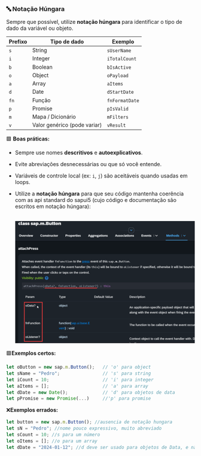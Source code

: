 ### 🔤 Notação Húngara

Sempre que possível, utilize **notação húngara** para identificar o tipo de dado da variável ou objeto.

| Prefixo | Tipo de dado                 | Exemplo        |
| ------- | ---------------------------- | -------------- |
| `s`     | String                       | `sUserName`    |
| `i`     | Integer                      | `iTotalCount`  |
| `b`     | Boolean                      | `bIsActive`    |
| `o`     | Object                       | `oPayload`     |
| `a`     | Array                        | `aItems`       |
| `d`     | Date                         | `dStartDate`   |
| `fn`    | Função                       | `fnFormatDate` |
| `p`     | Promise                      | `pIsValid`     |
| `m`     | Mapa / Dicionário            | `mFilters`     |
| `v`     | Valor genérico (pode variar) | `vResult`      |

🟩 **Boas práticas:**

-   Sempre use nomes **descritivos** e **autoexplicativos**.
-   Evite abreviações desnecessárias ou que só você entende.
-   Variáveis de controle local (ex: `i`, `j`) são aceitáveis quando usadas em loops.
-   Utilize a **notação húngara** para que seu código mantenha coerência com as api standard do sapui5 (cujo código e documentação são escritos em notação húngara):<br><br>

    ![alt text](images/image001.png)

🟩**Exemplos certos:**

```js
let oButton = new sap.m.Button();   // 'o' para object
let sName = "Pedro";                // 's' para string
let iCount = 10;                    // 'i' para integer
let aItems = [];                    // 'a' para array
let dDate = new Date();             // 'd' para objetos de data
let pPromise = new Promise(...)     //'p' para promise
```

❌**Exemplos errados:**

```js
let button = new sap.m.Button(); //ausencia de notação hungara
let sN = "Pedro"; //nome pouco expressivo, muito abreviado
let sCount = 10; //s para um número
let oItems = []; //o para um array
let dDate = "2024-01-12"; //d deve ser usado para objetos de Data, e não para uma string de data
```